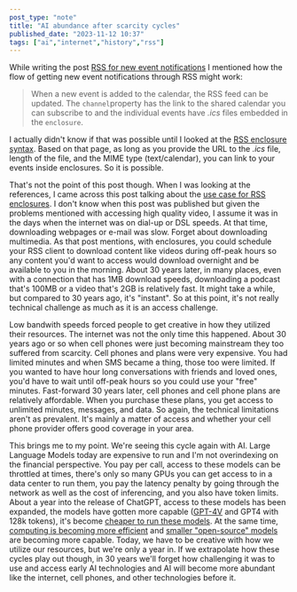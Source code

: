 ```yaml
---
post_type: "note" 
title: "AI abundance after scarcity cycles"
published_date: "2023-11-12 10:37"
tags: ["ai","internet","history","rss"]
---
```


While writing the post [RSS for new event notifications](/feed/rss-community-calendars-new-events) I mentioned how the flow of getting new event notifications through RSS might work:

> When a new event is added to the calendar, the RSS feed can be updated. The `channel`property has the link to the shared calendar you can subscribe to and the individual events have *.ics* files embedded in the `enclosure`.

I actually didn't know if that was possible until I looked at the [RSS enclosure syntax](https://en.wikipedia.org/wiki/RSS_enclosure). Based on that page, as long as you provide the URL to the *.ics* file, length of the file, and the MIME type (text/calendar), you can link to your events inside enclosures. So it is possible.

That's not the point of this post though. When I was looking at the references, I came across this post talking about the [use case for RSS enclosures](https://www.rssboard.org/rss-enclosures-use-case). I don't know when this post was published but given the problems mentioned with accessing high quality video, I assume it was in the days when the internet was on dial-up or DSL speeds. At that time, downloading webpages or e-mail was slow. Forget about downloading multimedia. As that post mentions, with enclosures, you could schedule your RSS client to download content like videos during off-peak hours so any content you'd want to access would download overnight and be available to you in the morning. About 30 years later, in many places, even with a connection that has 1MB download speeds, downloading a podcast that's 100MB or a video that's 2GB is relatively fast. It might take a while, but compared to 30 years ago, it's "instant". So at this point, it's not really technical challenge as much as it is an access challenge. 

Low bandwith speeds forced people to get creative in how they utilized their resources. The internet was not the only time this happened. About 30 years ago or so when cell phones were just becoming mainstream they too suffered from scarcity. Cell phones and plans were very expensive. You had limited minutes and when SMS became a thing, those too were limited. If you wanted to have hour long conversations with friends and loved ones, you'd have to wait until off-peak hours so you could use your "free" minutes. Fast-forward 30 years later, cell phones and cell phone plans are relatively affordable. When you purchase these plans, you get access to unlimited minutes, messages, and data. So again, the technical limitations aren't as prevalent. It's mainly a matter of access and whether your cell phone provider offers good coverage in your area. 

This brings me to my point. We're seeing this cycle again with AI. Large Language Models today are expensive to run and I'm not overindexing on the financial perspective. You pay per call, access to these models can be throttled at times, there's only so many GPUs you can get access to in a data center to run them, you pay the latency penalty by going through the network as well as the cost of inferencing, and you also have token limits. About a year into the release of ChatGPT, access to these models has been expanded, the models have gotten more capable ([GPT-4V](https://openai.com/research/gpt-4v-system-card) and GPT4 with 128k tokens), it's become [cheaper to run these models](https://openai.com/blog/new-models-and-developer-products-announced-at-devday). At the same time, [computing is becoming more efficient](https://www.qualcomm.com/news/onq/2023/10/rethink-whats-possible-with-new-snapdragon-x-elite-platform) and [smaller "open-source" models](https://ai.meta.com/llama/#inside-the-model) are becoming more capable. Today, we have to be creative with how we utilize our resources, but we're only a year in. If we extrapolate how these cycles play out though, in 30 years we'll forget how challenging it was to use and access early AI technologies and AI will become more abundant like the internet, cell phones, and other technologies before it. 